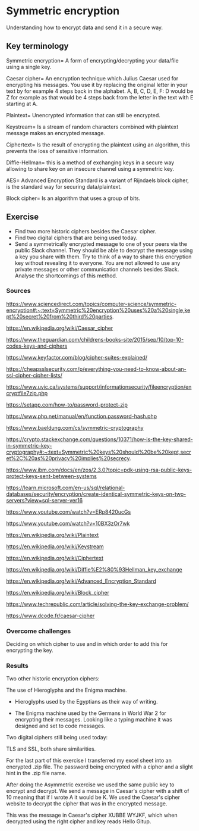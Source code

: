 # Symmetric encryption
Understanding how to encrypt data and send it in a secure way.

## Key terminology
Symmetric encryption= A form of encrypting/decrypting your data/file using a single key.

Caesar cipher= An encryption technique which Julius Caesar used for encrypting his messages. You use it by replacing the original letter in your text by for example 4 steps back in the alphabet. A, B, C, D, E, F: D would be Z for example as that would be 4 steps back from the letter in the text with E starting at A.

Plaintext= Unencrypted information that can still be encrypted.

Keystream= Is a stream of random characters combined with plaintext message makes an encrypted message.

Ciphertext= Is the result of encrypting the plaintext using an algorithm, this prevents the loss of sensitive information.

Diffie-Hellman= this is a method of exchanging keys in a secure way allowing to share key on an insecure channel using a symmetric key.

AES= Advanced Encryption Standard is a variant of Rijndaels block cipher, is the standard way for securing data/plaintext.

Block cipher= Is an algorithm that uses a group of bits.

## Exercise
- Find two more historic ciphers besides the Caesar cipher.
- Find two digital ciphers that are being used today.
- Send a symmetrically encrypted message to one of your peers via the public Slack channel. They should be able to decrypt the message using a key you share with them. Try to think of a way to share this encryption key without revealing it to everyone. 
You are not allowed to use any private messages or other communication channels besides Slack. Analyse the shortcomings of this method.

### Sources
https://www.sciencedirect.com/topics/computer-science/symmetric-encryption#:~:text=Symmetric%20encryption%20uses%20a%20single,kept%20secret%20from%20third%20parties.

https://en.wikipedia.org/wiki/Caesar_cipher

https://www.theguardian.com/childrens-books-site/2015/sep/10/top-10-codes-keys-and-ciphers

https://www.keyfactor.com/blog/cipher-suites-explained/

https://cheapsslsecurity.com/p/everything-you-need-to-know-about-an-ssl-cipher-cipher-lists/

https://www.uvic.ca/systems/support/informationsecurity/fileencryption/encryptfile7zip.php

https://setapp.com/how-to/password-protect-zip

https://www.php.net/manual/en/function.password-hash.php

https://www.baeldung.com/cs/symmetric-cryptography

https://crypto.stackexchange.com/questions/10371/how-is-the-key-shared-in-symmetric-key-cryptography#:~:text=Symmetric%20keys%20should%20be%20kept,secret%2C%20as%20privacy%20implies%20secrecy.

https://www.ibm.com/docs/en/zos/2.3.0?topic=pdk-using-rsa-public-keys-protect-keys-sent-between-systems

https://learn.microsoft.com/en-us/sql/relational-databases/security/encryption/create-identical-symmetric-keys-on-two-servers?view=sql-server-ver16

https://www.youtube.com/watch?v=ERp8420ucGs

https://www.youtube.com/watch?v=10BX3zOr7wk

https://en.wikipedia.org/wiki/Plaintext

https://en.wikipedia.org/wiki/Keystream

https://en.wikipedia.org/wiki/Ciphertext

https://en.wikipedia.org/wiki/Diffie%E2%80%93Hellman_key_exchange

https://en.wikipedia.org/wiki/Advanced_Encryption_Standard

https://en.wikipedia.org/wiki/Block_cipher

https://www.techrepublic.com/article/solving-the-key-exchange-problem/

https://www.dcode.fr/caesar-cipher

### Overcome challenges
Deciding on which cipher to use and in which order to add this for encrypting the key.

### Results
Two other historic encryption ciphers:

The use of Hieroglyphs and the Enigma machine.

- Hieroglyphs used by the Egyptians as their way of writing.

- The Enigma machine used by the Germans in World War 2 for encrypting their messages. Looking like a typing machine it was designed and set to code messages.

Two digital ciphers still being used today:

TLS and SSL, both share similarities.

For the last part of this exercise I transferred my excel sheet into an encrypted .zip file. The password being encrypted with a cipher and a slight hint in the .zip file name.

After doing the Asymmetric exercise we used the same public key to encrypt and decrypt. We send a message in Caesar's cipher with a shift of 10 meaning that if I wrote A it would be K. We used the Caesar's cipher website to decrypt the cipher that was in the encrypted message.

This was the message in Caesar's cipher XUBBE WYJKF, which when decrypted using the right cipher and key reads Hello Gitup.
